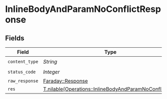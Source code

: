 # InlineBodyAndParamNoConflictResponse


## Fields

| Field                                                                                                                | Type                                                                                                                 | Required                                                                                                             | Description                                                                                                          |
| -------------------------------------------------------------------------------------------------------------------- | -------------------------------------------------------------------------------------------------------------------- | -------------------------------------------------------------------------------------------------------------------- | -------------------------------------------------------------------------------------------------------------------- |
| `content_type`                                                                                                       | *String*                                                                                                             | :heavy_check_mark:                                                                                                   | N/A                                                                                                                  |
| `status_code`                                                                                                        | *Integer*                                                                                                            | :heavy_check_mark:                                                                                                   | N/A                                                                                                                  |
| `raw_response`                                                                                                       | [Faraday::Response](https://www.rubydoc.info/gems/faraday/Faraday/Response)                                          | :heavy_minus_sign:                                                                                                   | N/A                                                                                                                  |
| `res`                                                                                                                | [T.nilable(Operations::InlineBodyAndParamNoConflictRes)](../../models/operations/inlinebodyandparamnoconflictres.md) | :heavy_minus_sign:                                                                                                   | OK                                                                                                                   |